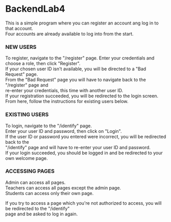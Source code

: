 # BackendLab4

This is a simple program where you can register an account ang log in to that account.  
Four accounts are already available to log into from the start.

### NEW USERS

To register, navigate to the "/register" page.
Enter your credentials and choose a role, then click "Register".  
If your chosen user ID isn't available, you will be directed to a "Bad Request" page.  
From the "Bad Request" page you will have to navigate back to the "/register" page and  
re-enter your credentials, this time with another user ID.  
If your registration succeeded, you will be redirected to the login screen.  
From here, follow the instructions for existing users below.  

### EXISTING USERS

To login, navigate to the "/identify" page.  
Enter your user ID and password, then click on "Login".  
If the user ID or password you entered were incorrect, you will be redirected back to the  
"/identify" page and will have to re-enter your user ID and password.  
If your login succeeded, you should be logged in and be redirected to your own welcome page.  

### ACCESSING PAGES

Admin can access all pages.  
Teachers can access all pages except the admin page.  
Students can access only their own page.  

If you try to access a page which you're not authorized to access, you will be redirected to the "/identify"  
page and be asked to log in again.  
